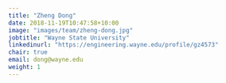 ```yaml
---
title: "Zheng Dong"
date: 2018-11-19T10:47:58+10:00
image: "images/team/zheng-dong.jpg"
jobtitle: "Wayne State University"
linkedinurl: "https://engineering.wayne.edu/profile/gz4573"
chair: true
email: dong@wayne.edu
weight: 1
---
```


